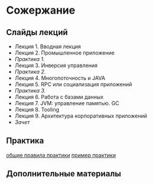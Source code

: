 Сожержание
===

## Слайды лекций
* Лекция 1. Вводная лекция
* Лекция 2. Промышленное приложение
* *Практика 1.*
* Лекция 3. Инверсия управления
* *Практика 2.*
* Лекция 4. Многопоточность и JAVA
* Лекция 5. RPC или социализация приложений
* *Практика 3.*
* Лекция 6. Работа с базами данных
* Лекция 7. JVM: управление памятью. GC
* Лекция 8. Tooling
* Лекция 9. Архитектура корпоративных приложений
* *Зачет*

## Практика
[общие правила практики](doc/practice.md)
[пример практики](doc/practice_example.md)


## Дополнительные материалы

